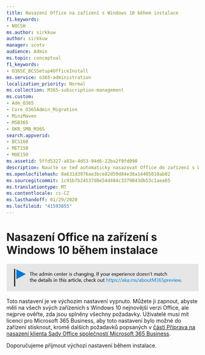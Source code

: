 ```yaml
---
title: Nasazení Office na zařízení s Windows 10 během instalace
f1.keywords:
- NOCSH
ms.author: sirkkuw
author: sirkkuw
manager: scotv
audience: Admin
ms.topic: conceptual
f1_keywords:
- O365E_BCSSetup4OfficeInstall
ms.service: o365-administration
localization_priority: Normal
ms.collection: M365-subscription-management
ms.custom:
- Adm_O365
- Core_O365Admin_Migration
- MiniMaven
- MSB365
- OKR_SMB_M365
search.appverid:
- BCS160
- MET150
- MOE150
ms.assetid: 5ffd5327-a83a-4d53-94d6-22ba2f9fd090
description: Naučte se teď automaticky nasazovat Office do zařízení s Windows 10 během instalace.
ms.openlocfilehash: 8a631d3976ae3bce82d59d84e38a14405010ab02
ms.sourcegitcommit: 1c91b7b24537d0e54d484c3379043db53c1aea65
ms.translationtype: MT
ms.contentlocale: cs-CZ
ms.lasthandoff: 01/29/2020
ms.locfileid: "41593855"
---
```

# <a name="install-office-on-windows-10-during-setup"></a>Nasazení Office na zařízení s Windows 10 během instalace

![Banner, který https://aka.ms/aboutM365previewodkazují na .](media/m365admincenterchanging.png)

Toto nastavení je ve výchozím nastavení vypnuto. Můžete ji zapnout, abyste měli na všech svých zařízeních s Windows 10 nejnovější verzi Office, ale nejprve ověřte, zda jsou splněny všechny požadavky. Uživatelé musí mít licenci pro Microsoft 365 Business, aby toto nastavení bylo možné do zařízení stisknout, kromě dalších požadavků popsaných v [části Příprava na nasazení klienta Sady Office společností Microsoft 365 Business](prepare-for-office-client-deployment.md).
  
Doporučujeme přijmout výchozí nastavení během instalace.
